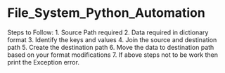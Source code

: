 # File_System_Python_Automation
Steps to Follow:
        1. Source Path required
        2. Data required in dictionary format
        3. Identify the keys and values
        4. Join the source and destination path
        5. Create the destination path
        6. Move the data to destination path based on your format modifications
        7. If above steps not to be work then print the Exception error.    